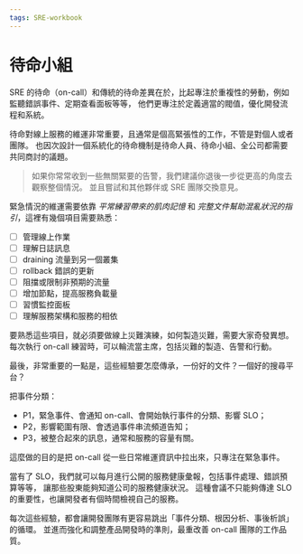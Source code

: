 ```yaml
---
tags: SRE-workbook
---
```


# 待命小組

SRE 的待命（on-call）和傳統的待命差異在於，比起專注於重複性的勞動，例如監聽錯誤事件、定期查看面板等等，
他們更專注於定義適當的閥值，優化開發流程和系統。

待命對線上服務的維運非常重要，且通常是個高緊張性的工作，不管是對個人或者團隊。
也因次設計一個系統化的待命機制是待命人員、待命小組、全公司都需要共同商討的議題。

> 如果你常常收到一些無關緊要的告警，我們建議你退後一步從更高的角度去觀察整個情況。
> 並且嘗試和其他夥伴或 SRE 團隊交換意見。

緊急情況的維運需要依靠 *平常練習帶來的肌肉記憶* 和 *完整文件幫助混亂狀況的指引*，這裡有幾個項目需要熟悉：

-   [ ] 管理線上作業
-   [ ] 理解日誌訊息
-   [ ] draining 流量到另一個叢集
-   [ ] rollback 錯誤的更新
-   [ ] 阻擋或限制非預期的流量
-   [ ] 增加節點，提高服務負載量
-   [ ] 習慣監控面板
-   [ ] 理解服務架構和服務的相依

要熟悉這些項目，就必須要做線上災難演練，如何製造災難，需要大家奇發異想。
每次執行 on-call 練習時，可以輪流當主席，包括災難的製造、告警和行動。

最後，非常重要的一點是，這些經驗要怎麼傳承，一份好的文件？一個好的搜尋平台？

把事件分類：

-   P1，緊急事件、會通知 on-call、會開始執行事件的分類、影響 SLO；
-   P2，影響範圍有限、會透過事件串流頻道告知；
-   P3，被整合起來的訊息，通常和服務的容量有關。

這麼做的目的是把 on-call 從一些日常維運資訊中拉出來，只專注在緊急事件。

當有了 SLO，我們就可以每月進行公開的服務健康彙報，包括事件處理、錯誤預算等等，
讓那些股東能夠知道公司的服務健康狀況。
這種會議不只能夠傳達 SLO 的重要性，也讓開發者有個時間檢視自己的服務。

每次這些經驗，都會讓開發團隊有更容易跳出「事件分類、根因分析、事後析誤」的循環。
並進而強化和調整產品開發時的準則，最重改善 on-call 團隊的工作品質。
